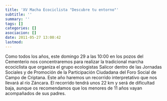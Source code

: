 ```yaml
---
title: 'XV Macha Ecociclista "Descubre tu entorno"'
subtitle: ''
summary: ''
tags: []
categories: []
asociacion: []
date: 2011-05-27 13:00:42
lastmod:
---
```


Como todos los años, este domingo 29 a las 10:00 en los pozos del Cementerio nos concentraremos para realizar la tradicional marcha ecociclista que organiza el grupo ecologistas Salicor dentro de las Jornadas Sociales y de Promoción de la Participación Ciudadana del Foro Social de Campo de Criptana. 
Este año haremos un recorrido interpretativo que nos llevará al río Záncara. El recorrido tendrá unos 22 km y será de dificultad baja, aunque os recomendamos que los menores de 11 años vayan acompañados de sus padres.

